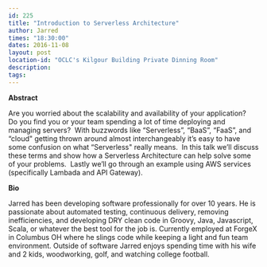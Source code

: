 ```yaml
---
id: 225
title: "Introduction to Serverless Architecture"
author: Jarred
times: "18:30:00"
dates: 2016-11-08
layout: post
location-id: "OCLC's Kilgour Building Private Dinning Room"  
description: 
tags: 
---
```

 **Abstract**

Are you worried about the scalability and availability of your application?&nbsp; Do you find you or your team spending a lot of time deploying and managing servers?&nbsp; With buzzwords like “Serverless”, “BaaS”, “FaaS”, and “cloud" getting thrown around almost interchangeably it’s easy to have some confusion on what “Serverless" really means.&nbsp; In this talk we’ll discuss these terms and show how a Serverless Architecture can help solve some of your problems.&nbsp; Lastly we’ll go through an example using AWS services (specifically Lambada and API Gateway).  

**Bio**

Jarred has been developing software professionally for over 10 years. He is passionate about automated testing, continuous delivery, removing inefficiencies, and developing DRY clean code in Groovy, Java, Javascript, Scala, or whatever the best tool for the job is. Currently employed at ForgeX in Columbus OH where he slings code while keeping a light and fun team environment. Outside of software Jarred enjoys spending time with his wife and 2 kids, woodworking, golf, and watching college football.

